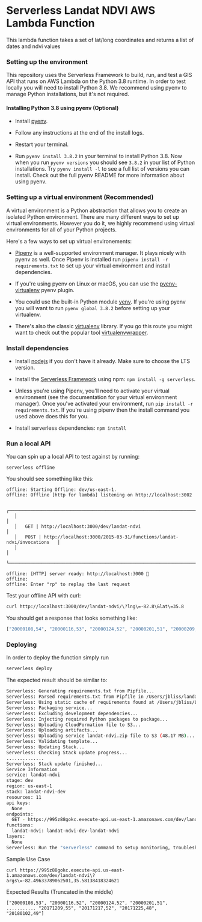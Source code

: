 # Serverless Landat NDVI AWS Lambda Function

This lambda function takes a set of lat/long coordinates and returns a list of dates and ndvi values

### Setting up the environment

This repository uses the Serverless Framework to build, run, and test a GIS API that runs on AWS Lambda on the Python 3.8 runtime. In order to test locally you will need to install Python 3.8. We recommend using pyenv to manage Python installations, but it's not required.


#### Installing Python 3.8 using pyenv (Optional)

- Install [pyenv](https://github.com/pyenv/pyenv#installation).

- Follow any instructions at the end of the install logs.

- Restart your terminal.

- Run `pyenv install 3.8.2` in your terminal to install Python 3.8. Now when you run `pyenv versions` you should see `3.8.2` in your list of Python installations. Try `pyenv install -l` to see a full list of versions you can install. Check out the full pyenv README for more information about using pyenv.


### Setting up a virtual environment (Recommended)

A virtual environment is a Python abstraction that allows you to create an isolated Python environment. There are many different ways to set up virtual environments. However you do it, we highly recommend using virtual environments for all of your Python projects.

Here's a few ways to set up virtual environements:

- [Pipenv](https://pipenv.pypa.io/en/latest/) is a well-supported environment manager. It plays nicely with pyenv as well. Once Pipenv is installed run `pipenv install -r requirements.txt` to set up your virtual environment and install dependencies.

- If you're using pyenv on Linux or macOS, you can use the [pyenv-virtualenv](https://github.com/pyenv/pyenv-virtualenv#pyenv-virtualenv) pyenv plugin.

- You could use the built-in Python module [venv](https://docs.python.org/3/library/venv.html). If you're using pyenv you will want to run `pyenv global 3.8.2` before setting up your virtualenv.

- There's also the classic [virtualenv](https://virtualenv.pypa.io/en/latest/) library. If you go this route you might want to check out the popular tool [virtualenvwrapper](https://virtualenvwrapper.readthedocs.io/en/stable/).


### Install dependencies

- Install [nodejs](https://nodejs.org/en/) if you don't have it already. Make sure to choose the LTS version.

- Install the [Serverless Framework](https://serverless.com/framework/docs/getting-started/) using npm: `npm install -g serverless`.

- Unless you're using Pipenv, you'll need to activate your virtual environment (see the documentation for your virtual environment manager). Once you've activated your environment, run `pip install -r requirements.txt`. If you're using pipenv then the install command you used above does this for you.

- Install serverless dependencies: `npm install`


### Run a local API

You can spin up a local API to test against by running:

```serverless offline```

You should see something like this:

```
offline: Starting Offline: dev/us-east-1.
offline: Offline [http for lambda] listening on http://localhost:3002

   ┌───────────────────────────────────────────────────────────────────────────────┐
   │                                                                               │
   │   GET | http://localhost:3000/dev/landat-ndvi                                 │
   │   POST | http://localhost:3000/2015-03-31/functions/landat-ndvi/invocations   │
   │                                                                               │
   └───────────────────────────────────────────────────────────────────────────────┘

offline: [HTTP] server ready: http://localhost:3000 🚀
offline: 
offline: Enter "rp" to replay the last request
```

Test your offline API with curl:

```bash
curl http://localhost:3000/dev/landat-ndvi/\?lng\=-82.8\&lat\=35.8
```

You should get a response that looks something like:

```bash
["20000108,54", "20000116,53", "20000124,52", "20000201,51", "20000209,50", ...
```

### Deploying

In order to deploy the function simply run

```bash
serverless deploy
```

The expected result should be similar to:

```bash
Serverless: Generating requirements.txt from Pipfile...
Serverless: Parsed requirements.txt from Pipfile in /Users/jbliss/landat-ndvi/.serverless/requirements.txt...
Serverless: Using static cache of requirements found at /Users/jbliss/Library/Caches/serverless-python-requirements/1b64de819e599fff2506e5351b26bdd8092db40d01e8c3b85ebb91cd06bc7031_slspyc ...
Serverless: Packaging service...
Serverless: Excluding development dependencies...
Serverless: Injecting required Python packages to package...
Serverless: Uploading CloudFormation file to S3...
Serverless: Uploading artifacts...
Serverless: Uploading service landat-ndvi.zip file to S3 (48.17 MB)...
Serverless: Validating template...
Serverless: Updating Stack...
Serverless: Checking Stack update progress...
..............
Serverless: Stack update finished...
Service Information
service: landat-ndvi
stage: dev
region: us-east-1
stack: landat-ndvi-dev
resources: 11
api keys:
  None
endpoints:
  GET - https://995z88gokc.execute-api.us-east-1.amazonaws.com/dev/landat-ndvi
functions:
  landat-ndvi: landat-ndvi-dev-landat-ndvi
layers:
  None
Serverless: Run the "serverless" command to setup monitoring, troubleshooting and testing.
```

Sample Use Case
```
curl https://995z88gokc.execute-api.us-east-1.amazonaws.com/dev/landat-ndvi\?args\=-82.49633789062501,35.58138418324621
```

Expected Results (Truncated in the middle)
```
["20000108,53", "20000116,52", "20000124,52", "20000201,51", ........... "20171209,55", "20171217,52", "20171225,48", "20180102,49"]
```
